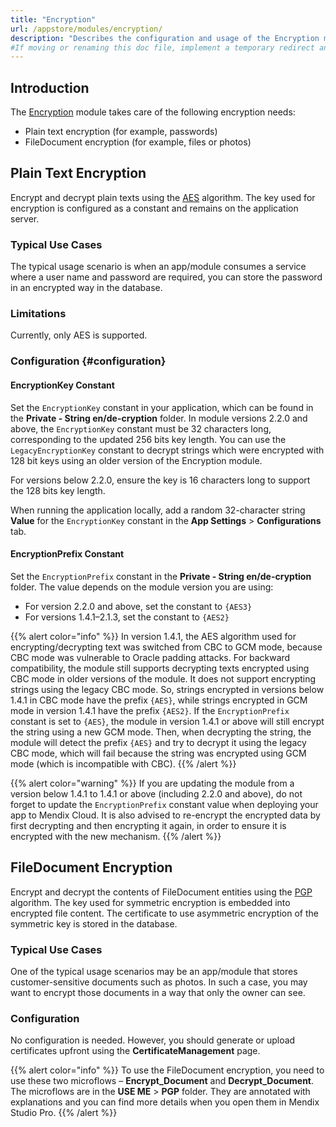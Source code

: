 ```yaml
---
title: "Encryption"
url: /appstore/modules/encryption/
description: "Describes the configuration and usage of the Encryption module, which is available in the Mendix Marketplace."
#If moving or renaming this doc file, implement a temporary redirect and let the respective team know they should update the URL in the product. See Mapping to Products for more details.
---
```


## Introduction

The [Encryption](https://marketplace.mendix.com/link/component/1011/) module takes care of the following encryption needs:

* Plain text encryption (for example, passwords)
* FileDocument encryption (for example, files or photos)

## Plain Text Encryption

Encrypt and decrypt plain texts using the [AES](https://en.wikipedia.org/wiki/Advanced_Encryption_Standard) algorithm. The key used for encryption is configured as a constant and remains on the application server.

### Typical Use Cases

The typical usage scenario is when an app/module consumes a service where a user name and password are required, you can store the password in an encrypted way in the database. 

### Limitations

Currently, only AES is supported.

### Configuration {#configuration}

#### EncryptionKey Constant

Set the `EncryptionKey` constant in your application, which can be found in the **Private - String en/de-cryption** folder. In module versions 2.2.0 and above, the `EncryptionKey` constant must be 32 characters long, corresponding to the updated 256 bits key length. You can use the `LegacyEncryptionKey` constant to decrypt strings which were encrypted with 128 bit keys using an older version of the Encryption module.

For versions below 2.2.0, ensure the key is 16 characters long to support the 128 bits key length.

When running the application locally, add a random 32-character string **Value** for the `EncryptionKey` constant in the **App Settings** > **Configurations** tab.

#### EncryptionPrefix Constant

Set the `EncryptionPrefix` constant in the **Private - String en/de-cryption** folder. The value depends on the module version you are using:

* For version 2.2.0 and above, set the constant to `{AES3}`
* For versions 1.4.1–2.1.3, set the constant to `{AES2}`

{{% alert color="info" %}}
In version 1.4.1, the AES algorithm used for encrypting/decrypting text was switched from CBC to GCM mode, because CBC mode was vulnerable to Oracle padding attacks. For backward compatibility, the module still supports decrypting texts encrypted using CBC mode in older versions of the module. It does not support encrypting strings using the legacy CBC mode. So, strings encrypted in versions below 1.4.1 in CBC mode have the prefix `{AES}`, while strings encrypted in GCM mode in version 1.4.1 have the prefix `{AES2}`. If the `EncryptionPrefix` constant is set to `{AES}`, the module in version 1.4.1 or above will still encrypt the string using a new GCM mode. Then, when decrypting the string, the module will detect the prefix `{AES}` and try to decrypt it using the legacy CBC mode, which will fail because the string was encrypted using GCM mode (which is incompatible with CBC).
{{% /alert %}}

{{% alert color="warning" %}}
If you are updating the module from a version below 1.4.1 to 1.4.1 or above (including 2.2.0 and above), do not forget to update the `EncryptionPrefix` constant value when deploying your app to Mendix Cloud. It is also advised to re-encrypt the encrypted data by first decrypting and then encrypting it again, in order to ensure it is encrypted with the new mechanism.
{{% /alert %}}

## FileDocument Encryption

Encrypt and decrypt the contents of FileDocument entities using the [PGP](https://en.wikipedia.org/wiki/Pretty_Good_Privacy) algorithm. The key used for symmetric encryption is embedded into encrypted file content. The certificate to use asymmetric encryption of the symmetric key is stored in the database.

### Typical Use Cases

One of the typical usage scenarios may be an app/module that stores customer-sensitive documents such as photos. In such a case, you may want to encrypt those documents in a way that only the owner can see.

### Configuration

No configuration is needed. However, you should generate or upload certificates upfront using the **CertificateManagement** page.

{{% alert color="info" %}}
To use the FileDocument encryption, you need to use these two microflows – **Encrypt_Document** and **Decrypt_Document**. The microflows are in the **USE ME** > **PGP** folder. They are annotated with explanations and you can find more details when you open them in Mendix Studio Pro.
{{% /alert %}}
